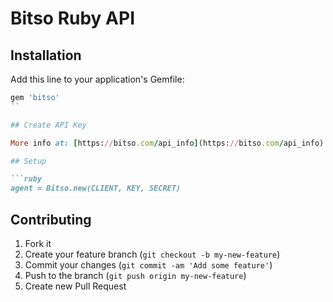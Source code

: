 # Bitso Ruby API


## Installation

Add this line to your application's Gemfile:

```ruby
gem 'bitso'
``

## Create API Key

More info at: [https://bitso.com/api_info](https://bitso.com/api_info)

## Setup

```ruby
agent = Bitso.new(CLIENT, KEY, SECRET)
```

## Contributing

1. Fork it
2. Create your feature branch (`git checkout -b
my-new-feature`)
3. Commit your changes (`git commit -am 'Add some feature'`)
4. Push to the branch (`git push origin my-new-feature`)
5. Create new Pull Request
